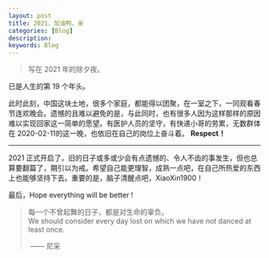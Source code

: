 ```yaml
---
layout: post
title: 2021，加油鸭，亲
categories: [Blog]
description: 
keywords: Blog
---
```

> 写在 2021 年的除夕夜。

已是人生的第 19 个年头。

此时此刻，中国这块土地，很多个家庭，都能得以团聚，在一室之下，一同观看春节连欢晚会。遗憾的且难以避免的是，与此同时，也有很多人因为这样那样的原因难以实现回家这一简单的愿望。有医护人员的坚守，有快递小哥的劳累，无数群体在 2020-02-11的这一晚，也依旧在自己的岗位上奋斗着。 **Respect！**

____

2021 正式开启了，旧的日子或多或少会有点遗憾的、令人不齿的事发生，但也总算要翻篇了，期引以为戒。希望自己能更理智，成熟一点吧，在自己所热爱的东西上也能够坚持下去。重要的是，脑子清醒点吧，XiaoXin1900！

最后，Hope everything will be better ! 

> 每一个不曾起舞的日子，都是对生命的辜负。      <br>
> We should consider every day lost on which we have not danced at least once.
>
> ​                                                                                                                           —— 尼采

